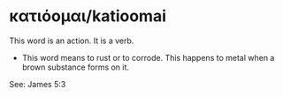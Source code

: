 # κατιόομαι/katioomai
This word is an action. It is a verb.

* This word means to rust or to corrode. This happens to metal when a brown substance forms on it.

See: James 5:3
